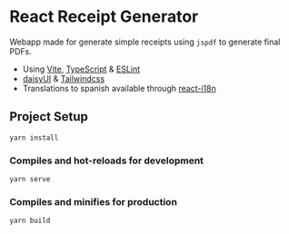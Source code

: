 # React Receipt Generator

Webapp made for generate simple receipts using `jspdf` to generate final PDFs.

- Using [Vite](https://vitejs.dev/), [TypeScript](https://www.typescriptlang.org/) & [ESLint](https://eslint.org/)
- [daisyUI](https://daisyui.com/) & [Tailwindcss](https://tailwindcss.com/)
- Translations to spanish available through [react-i18n](https://react.i18next.com/)

## Project Setup

```
yarn install
```

### Compiles and hot-reloads for development

```
yarn serve
```

### Compiles and minifies for production

```
yarn build
```
